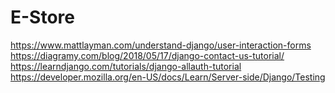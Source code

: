 # E-Store

https://www.mattlayman.com/understand-django/user-interaction-forms
https://diagramy.com/blog/2018/05/17/django-contact-us-tutorial/
https://learndjango.com/tutorials/django-allauth-tutorial
https://developer.mozilla.org/en-US/docs/Learn/Server-side/Django/Testing